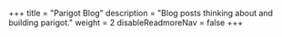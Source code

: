 +++
title = "Parigot Blog"
description = "Blog posts thinking about and building parigot."
weight = 2
disableReadmoreNav = false
+++


